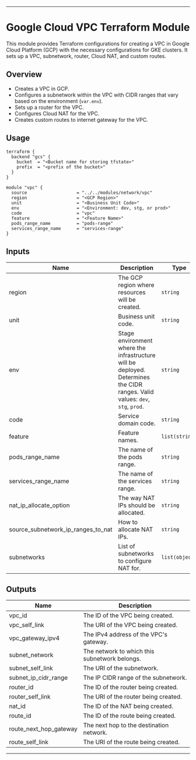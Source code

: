 
---

# Google Cloud VPC Terraform Module

This module provides Terraform configurations for creating a VPC in Google Cloud Platform (GCP) with the necessary configurations for GKE clusters. It sets up a VPC, subnetwork, router, Cloud NAT, and custom routes.

## Overview

- Creates a VPC in GCP.
- Configures a subnetwork within the VPC with CIDR ranges that vary based on the environment (`var.env`).
- Sets up a router for the VPC.
- Configures Cloud NAT for the VPC.
- Creates custom routes to internet gateway for the VPC.

## Usage

```hcl
terraform {
  backend "gcs" {
    bucket  = "<Bucket name for storing tfstate>"
    prefix  = "<prefix of the bucket>"
  }
}

module "vpc" {
  source                   = "../../modules/network/vpc"
  region                   = "<GCP Region>"
  unit                     = "<Business Unit Code>"
  env                      = "<Environment: dev, stg, or prod>"
  code                     = "vpc"
  feature                  = "<Feature Name>"
  pods_range_name          = "pods-range"
  services_range_name      = "services-range"
}
```

## Inputs

| Name | Description | Type | Default | Required |
|------|-------------|------|---------|:--------:|
| region | The GCP region where resources will be created. | `string` | n/a | yes |
| unit | Business unit code. | `string` | n/a | yes |
| env | Stage environment where the infrastructure will be deployed. Determines the CIDR ranges. Valid values: `dev`, `stg`, `prod`. | `string` | n/a | yes |
| code | Service domain code. | `string` | n/a | yes |
| feature | Feature names. | `list(string)` | n/a | yes |
| pods_range_name | The name of the pods range. | `string` | n/a | yes |
| services_range_name | The name of the services range. | `string` | n/a | yes |
| nat_ip_allocate_option | The way NAT IPs should be allocated. | `string` | n/a | yes |
| source_subnetwork_ip_ranges_to_nat | How to allocate NAT IPs. | `string` | n/a | yes |
| subnetworks | List of subnetworks to configure NAT for. | `list(object)` | `[]` | no |

## Outputs

| Name | Description |
|------|-------------|
| vpc_id | The ID of the VPC being created. |
| vpc_self_link | The URI of the VPC being created. |
| vpc_gateway_ipv4 | The IPv4 address of the VPC's gateway. |
| subnet_network | The network to which this subnetwork belongs. |
| subnet_self_link | The URI of the subnetwork. |
| subnet_ip_cidr_range | The IP CIDR range of the subnetwork. |
| router_id | The ID of the router being created. |
| router_self_link | The URI of the router being created. |
| nat_id | The ID of the NAT being created. |
| route_id | The ID of the route being created. |
| route_next_hop_gateway | The next hop to the destination network. |
| route_self_link | The URI of the route being created. |

---